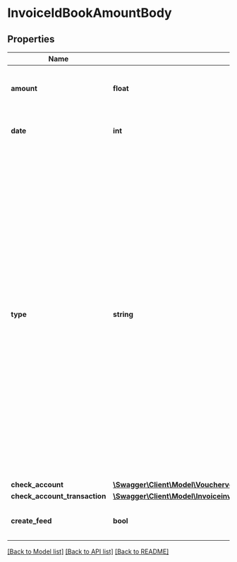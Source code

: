 # InvoiceIdBookAmountBody

## Properties
Name | Type | Description | Notes
------------ | ------------- | ------------- | -------------
**amount** | **float** | Amount which should be booked. Can also be a partial amount. | 
**date** | **int** | The booking date. Most likely the current date. | 
**type** | **string** | Define a type for the booking.&lt;br&gt;      The following type abbreviations are available (abbreviation &lt;-&gt; meaning).&lt;br&gt;      &lt;ul&gt;      &lt;li&gt;N &lt;-&gt; Normal booking / partial booking&lt;/li&gt;      &lt;li&gt;CB &lt;-&gt; Reduced amount due to discount (skonto)&lt;/li&gt;      &lt;li&gt;CF &lt;-&gt; Reduced/Higher amount due to currency fluctuations&lt;/li&gt;      &lt;li&gt;O &lt;-&gt; Reduced/Higher amount due to other reasons&lt;/li&gt;      &lt;li&gt;OF &lt;-&gt; Higher amount due to reminder charges&lt;/li&gt;      &lt;li&gt;MTC &lt;-&gt; Reduced amount due to the monetary traffic costs&lt;/li&gt;      &lt;/ul&gt; | 
**check_account** | [**\Swagger\Client\Model\VouchervoucherIdbookAmountCheckAccount**](VouchervoucherIdbookAmountCheckAccount.md) |  | 
**check_account_transaction** | [**\Swagger\Client\Model\InvoiceinvoiceIdbookAmountCheckAccountTransaction**](InvoiceinvoiceIdbookAmountCheckAccountTransaction.md) |  | [optional] 
**create_feed** | **bool** | Determines if a feed is created for the booking process. | [optional] 

[[Back to Model list]](../../README.md#documentation-for-models) [[Back to API list]](../../README.md#documentation-for-api-endpoints) [[Back to README]](../../README.md)

